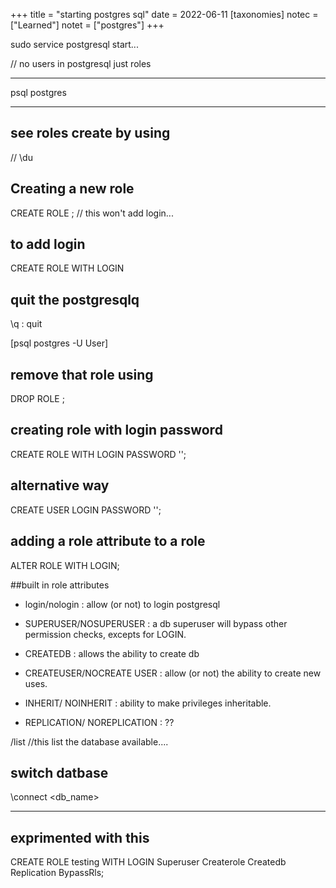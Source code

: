+++
title = "starting postgres sql"
date = 2022-06-11
[taxonomies]
notec = ["Learned"]
notet = ["postgres"]
+++

sudo service postgresql start...


// no users in postgresql just roles

***
psql postgres
***


## see roles create by using

// \du


## Creating a new role

CREATE ROLE <role>;
// this won't add login...

## to add login
CREATE ROLE <role> WITH LOGIN


##  quit the postgresqlq
\q : quit

[psql postgres -U User]

## remove that role using

DROP ROLE <role>;


## creating role with login password

CREATE ROLE <role> WITH LOGIN PASSWORD '<password>';

## alternative way

CREATE USER <role> LOGIN PASSWORD '<password>';



## adding a role attribute to a role

ALTER ROLE <role> WITH LOGIN;




##built in role attributes

* login/nologin : allow (or not) to login postgresql

* SUPERUSER/NOSUPERUSER : a db superuser will bypass other permission checks, excepts for LOGIN.

* CREATEDB : allows the ability to create db

* CREATEUSER/NOCREATE USER : allow (or not) the ability to create new uses.

* INHERIT/ NOINHERIT : ability to make privileges inheritable.

* REPLICATION/ NOREPLICATION : ??


/list
//this list the database available....


## switch datbase

\connect <db_name>



----------------------------
## exprimented with this
 CREATE ROLE testing WITH LOGIN  Superuser Createrole Createdb Replication BypassRls;



